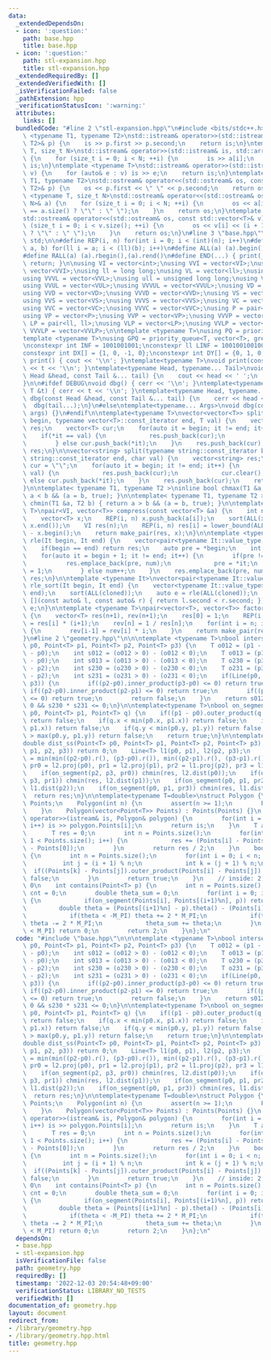 ```yaml
---
data:
  _extendedDependsOn:
  - icon: ':question:'
    path: base.hpp
    title: base.hpp
  - icon: ':question:'
    path: stl-expansion.hpp
    title: stl-expansion.hpp
  _extendedRequiredBy: []
  _extendedVerifiedWith: []
  _isVerificationFailed: false
  _pathExtension: hpp
  _verificationStatusIcon: ':warning:'
  attributes:
    links: []
  bundledCode: "#line 2 \"stl-expansion.hpp\"\n#include <bits/stdc++.h>\n\ntemplate\
    \ <typename T1, typename T2>\nstd::istream& operator>>(std::istream& is, std::pair<T1,\
    \ T2>& p) {\n    is >> p.first >> p.second;\n    return is;\n}\ntemplate <typename\
    \ T, size_t N>\nstd::istream& operator>>(std::istream& is, std::array<T, N>& a)\
    \ {\n    for (size_t i = 0; i < N; ++i) {\n        is >> a[i];\n    }\n    return\
    \ is;\n}\ntemplate <typename T>\nstd::istream& operator>>(std::istream& is, std::vector<T>&\
    \ v) {\n    for (auto& e : v) is >> e;\n    return is;\n}\ntemplate <typename\
    \ T1, typename T2>\nstd::ostream& operator<<(std::ostream& os, const std::pair<T1,\
    \ T2>& p) {\n    os << p.first << \" \" << p.second;\n    return os;\n}\ntemplate\
    \ <typename T, size_t N>\nstd::ostream& operator<<(std::ostream& os, const std::array<T,\
    \ N>& a) {\n    for (size_t i = 0; i < N; ++i) {\n        os << a[i] << (i + 1\
    \ == a.size() ? \"\" : \" \");\n    }\n    return os;\n}\ntemplate <typename T>\n\
    std::ostream& operator<<(std::ostream& os, const std::vector<T>& v) {\n    for\
    \ (size_t i = 0; i < v.size(); ++i) {\n        os << v[i] << (i + 1 == v.size()\
    \ ? \"\" : \" \");\n    }\n    return os;\n}\n#line 3 \"base.hpp\"\nusing namespace\
    \ std;\n\n#define REP(i, n) for(int i = 0; i < (int)(n); i++)\n#define FOR(i,\
    \ a, b) for(ll i = a; i < (ll)(b); i++)\n#define ALL(a) (a).begin(),(a).end()\n\
    #define RALL(a) (a).rbegin(),(a).rend()\n#define END(...) { print(__VA_ARGS__);\
    \ return; }\n\nusing VI = vector<int>;\nusing VVI = vector<VI>;\nusing VVVI =\
    \ vector<VVI>;\nusing ll = long long;\nusing VL = vector<ll>;\nusing VVL = vector<VL>;\n\
    using VVVL = vector<VVL>;\nusing ull = unsigned long long;\nusing VUL = vector<ull>;\n\
    using VVUL = vector<VUL>;\nusing VVVUL = vector<VVUL>;\nusing VD = vector<double>;\n\
    using VVD = vector<VD>;\nusing VVVD = vector<VVD>;\nusing VS = vector<string>;\n\
    using VVS = vector<VS>;\nusing VVVS = vector<VVS>;\nusing VC = vector<char>;\n\
    using VVC = vector<VC>;\nusing VVVC = vector<VVC>;\nusing P = pair<int, int>;\n\
    using VP = vector<P>;\nusing VVP = vector<VP>;\nusing VVVP = vector<VVP>;\nusing\
    \ LP = pair<ll, ll>;\nusing VLP = vector<LP>;\nusing VVLP = vector<VLP>;\nusing\
    \ VVVLP = vector<VVLP>;\n\ntemplate <typename T>\nusing PQ = priority_queue<T>;\n\
    template <typename T>\nusing GPQ = priority_queue<T, vector<T>, greater<T>>;\n\
    \nconstexpr int INF = 1001001001;\nconstexpr ll LINF = 1001001001001001001ll;\n\
    constexpr int DX[] = {1, 0, -1, 0};\nconstexpr int DY[] = {0, 1, 0, -1};\n\nvoid\
    \ print() { cout << '\\n'; }\ntemplate<typename T>\nvoid print(const T &t) { cout\
    \ << t << '\\n'; }\ntemplate<typename Head, typename... Tail>\nvoid print(const\
    \ Head &head, const Tail &... tail) {\n    cout << head << ' ';\n    print(tail...);\n\
    }\n\n#ifdef DEBUG\nvoid dbg() { cerr << '\\n'; }\ntemplate<typename T>\nvoid dbg(const\
    \ T &t) { cerr << t << '\\n'; }\ntemplate<typename Head, typename... Tail>\nvoid\
    \ dbg(const Head &head, const Tail &... tail) {\n    cerr << head << ' ';\n  \
    \  dbg(tail...);\n}\n#else\ntemplate<typename... Args>\nvoid dbg(const Args &...\
    \ args) {}\n#endif\n\ntemplate<typename T>\nvector<vector<T>> split(typename vector<T>::const_iterator\
    \ begin, typename vector<T>::const_iterator end, T val) {\n    vector<vector<T>>\
    \ res;\n    vector<T> cur;\n    for(auto it = begin; it != end; it++) {\n    \
    \    if(*it == val) {\n            res.push_back(cur);\n            cur.clear();\n\
    \        } else cur.push_back(*it);\n    }\n    res.push_back(cur);\n    return\
    \ res;\n}\n\nvector<string> split(typename string::const_iterator begin, typename\
    \ string::const_iterator end, char val) {\n    vector<string> res;\n    string\
    \ cur = \"\";\n    for(auto it = begin; it != end; it++) {\n        if(*it ==\
    \ val) {\n            res.push_back(cur);\n            cur.clear();\n        }\
    \ else cur.push_back(*it);\n    }\n    res.push_back(cur);\n    return res;\n\
    }\n\ntemplate< typename T1, typename T2 >\ninline bool chmax(T1 &a, T2 b) { return\
    \ a < b && (a = b, true); }\n\ntemplate< typename T1, typename T2 >\ninline bool\
    \ chmin(T1 &a, T2 b) { return a > b && (a = b, true); }\n\ntemplate <typename\
    \ T>\npair<VI, vector<T>> compress(const vector<T> &a) {\n    int n = a.size();\n\
    \    vector<T> x;\n    REP(i, n) x.push_back(a[i]);\n    sort(ALL(x)); x.erase(unique(ALL(x)),\
    \ x.end());\n    VI res(n);\n    REP(i, n) res[i] = lower_bound(ALL(x), a[i])\
    \ - x.begin();\n    return make_pair(res, x);\n}\n\ntemplate <typename It>\nauto\
    \ rle(It begin, It end) {\n    vector<pair<typename It::value_type, int>> res;\n\
    \    if(begin == end) return res;\n    auto pre = *begin;\n    int num = 1;\n\
    \    for(auto it = begin + 1; it != end; it++) {\n        if(pre != *it) {\n \
    \           res.emplace_back(pre, num);\n            pre = *it;\n            num\
    \ = 1;\n        } else num++;\n    }\n    res.emplace_back(pre, num);\n    return\
    \ res;\n}\n\ntemplate <typename It>\nvector<pair<typename It::value_type, int>>\
    \ rle_sort(It begin, It end) {\n    vector<typename It::value_type> cloned(begin,\
    \ end);\n    sort(ALL(cloned));\n    auto e = rle(ALL(cloned));\n    sort(ALL(e),\
    \ [](const auto& l, const auto& r) { return l.second < r.second; });\n    return\
    \ e;\n}\n\ntemplate <typename T>\npair<vector<T>, vector<T>> factorial(int n)\
    \ {\n    vector<T> res(n+1), rev(n+1);\n    res[0] = 1;\n    REP(i, n) res[i+1]\
    \ = res[i] * (i+1);\n    rev[n] = 1 / res[n];\n    for(int i = n; i > 0; i--)\
    \ {\n        rev[i-1] = rev[i] * i;\n    }\n    return make_pair(res, rev);\n\
    }\n#line 2 \"geometry.hpp\"\n\n\ntemplate <typename T>\nbool intersection(Point<T>\
    \ p0, Point<T> p1, Point<T> p2, Point<T> p3) {\n    T o012 = (p1 - p0).outer_product(p2\
    \ - p0);\n    int s012 = (o012 > 0) - (o012 < 0);\n    T o013 = (p1 - p0).outer_product(p3\
    \ - p0);\n    int s013 = (o013 > 0) - (o013 < 0);\n    T o230 = (p3 - p2).outer_product(p0\
    \ - p2);\n    int s230 = (o230 > 0) - (o230 < 0);\n    T o231 = (p3 - p2).outer_product(p1\
    \ - p2);\n    int s231 = (o231 > 0) - (o231 < 0);\n    if(Line(p0, p1) == Line(p2,\
    \ p3)) {\n        if((p2-p0).inner_product(p3-p0) <= 0) return true;\n       \
    \ if((p2-p0).inner_product(p2-p1) <= 0) return true;\n        if((p2-p0).inner_product(p3-p1)\
    \ <= 0) return true;\n        return false;\n    }\n    return s012 * s013 <=\
    \ 0 && s230 * s231 <= 0;\n}\n\ntemplate<typename T>\nbool on_segment(Point<T>\
    \ p0, Point<T> p1, Point<T> q) {\n    if((p1 - p0).outer_product(q - p0) != 0)\
    \ return false;\n    if(q.x < min(p0.x, p1.x)) return false;\n    if(q.x > max(p0.x,\
    \ p1.x)) return false;\n    if(q.y < min(p0.y, p1.y)) return false;\n    if(q.y\
    \ > max(p0.y, p1.y)) return false;\n    return true;\n}\n\ntemplate<typename T>\n\
    double dist_ss(Point<T> p0, Point<T> p1, Point<T> p2, Point<T> p3) {\n    if(intersection(p0,\
    \ p1, p2, p3)) return 0;\n    Line<T> l1(p0, p1), l2(p2, p3);\n    double res\
    \ = min(min((p2-p0).r(), (p3-p0).r()), min((p2-p1).r(), (p3-p1).r()));\n    Point<T>\
    \ pr0 = l2.proj(p0), pr1 = l2.proj(p1), pr2 = l1.proj(p2), pr3 = l1.proj(p3);\n\
    \    if(on_segment(p2, p3, pr0)) chmin(res, l2.dist(p0));\n    if(on_segment(p2,\
    \ p3, pr1)) chmin(res, l2.dist(p1));\n    if(on_segment(p0, p1, pr2)) chmin(res,\
    \ l1.dist(p2));\n    if(on_segment(p0, p1, pr3)) chmin(res, l1.dist(p3));\n  \
    \  return res;\n}\n\ntemplate<typename T=double>\nstruct Polygon {\n    vector<Point<T>>\
    \ Points;\n    Polygon(int n) {\n        assert(n >= 1);\n        Points.resize(n);\n\
    \    }\n    Polygon(vector<Point<T>> Points) : Points(Points) {}\n    friend istream&\
    \ operator>>(istream& is, Polygon& polygon) {\n        for(int i = 0; i < polygon.Points.size();\
    \ i++) is >> polygon.Points[i];\n        return is;\n    }\n    T area() {\n \
    \       T res = 0;\n        int n = Points.size();\n        for(int i = 1; i +\
    \ 1 < Points.size(); i++) {\n            res += (Points[i] - Points[0]).outer_product(Points[i+1]\
    \ - Points[0]);\n        }\n        return res / 2;\n    }\n    bool is_convex()\
    \ {\n        int n = Points.size();\n        for(int i = 0; i < n; i++) {\n  \
    \          int j = (i + 1) % n;\n            int k = (j + 1) % n;\n          \
    \  if((Points[k] - Points[j]).outer_product(Points[i] - Points[j]) < 0) return\
    \ false;\n        }\n        return true;\n    }\n    // inside: 2, on: 1, outside:\
    \ 0\n    int contains(Point<T> p) {\n        int n = Points.size();\n        int\
    \ cnt = 0;\n        double theta_sum = 0;\n        for(int i = 0; i < n; i++)\
    \ {\n            if(on_segment(Points[i], Points[(i+1)%n], p)) return 1;\n   \
    \         double theta = (Points[(i+1)%n] - p).theta() - (Points[i] - p).theta();\n\
    \            if(theta < -M_PI) theta += 2 * M_PI;\n            if(theta > M_PI)\
    \ theta -= 2 * M_PI;\n            theta_sum += theta;\n        }\n        if(abs(theta_sum)\
    \ < M_PI) return 0;\n        return 2;\n    }\n};\n"
  code: "#include \"base.hpp\"\n\n\ntemplate <typename T>\nbool intersection(Point<T>\
    \ p0, Point<T> p1, Point<T> p2, Point<T> p3) {\n    T o012 = (p1 - p0).outer_product(p2\
    \ - p0);\n    int s012 = (o012 > 0) - (o012 < 0);\n    T o013 = (p1 - p0).outer_product(p3\
    \ - p0);\n    int s013 = (o013 > 0) - (o013 < 0);\n    T o230 = (p3 - p2).outer_product(p0\
    \ - p2);\n    int s230 = (o230 > 0) - (o230 < 0);\n    T o231 = (p3 - p2).outer_product(p1\
    \ - p2);\n    int s231 = (o231 > 0) - (o231 < 0);\n    if(Line(p0, p1) == Line(p2,\
    \ p3)) {\n        if((p2-p0).inner_product(p3-p0) <= 0) return true;\n       \
    \ if((p2-p0).inner_product(p2-p1) <= 0) return true;\n        if((p2-p0).inner_product(p3-p1)\
    \ <= 0) return true;\n        return false;\n    }\n    return s012 * s013 <=\
    \ 0 && s230 * s231 <= 0;\n}\n\ntemplate<typename T>\nbool on_segment(Point<T>\
    \ p0, Point<T> p1, Point<T> q) {\n    if((p1 - p0).outer_product(q - p0) != 0)\
    \ return false;\n    if(q.x < min(p0.x, p1.x)) return false;\n    if(q.x > max(p0.x,\
    \ p1.x)) return false;\n    if(q.y < min(p0.y, p1.y)) return false;\n    if(q.y\
    \ > max(p0.y, p1.y)) return false;\n    return true;\n}\n\ntemplate<typename T>\n\
    double dist_ss(Point<T> p0, Point<T> p1, Point<T> p2, Point<T> p3) {\n    if(intersection(p0,\
    \ p1, p2, p3)) return 0;\n    Line<T> l1(p0, p1), l2(p2, p3);\n    double res\
    \ = min(min((p2-p0).r(), (p3-p0).r()), min((p2-p1).r(), (p3-p1).r()));\n    Point<T>\
    \ pr0 = l2.proj(p0), pr1 = l2.proj(p1), pr2 = l1.proj(p2), pr3 = l1.proj(p3);\n\
    \    if(on_segment(p2, p3, pr0)) chmin(res, l2.dist(p0));\n    if(on_segment(p2,\
    \ p3, pr1)) chmin(res, l2.dist(p1));\n    if(on_segment(p0, p1, pr2)) chmin(res,\
    \ l1.dist(p2));\n    if(on_segment(p0, p1, pr3)) chmin(res, l1.dist(p3));\n  \
    \  return res;\n}\n\ntemplate<typename T=double>\nstruct Polygon {\n    vector<Point<T>>\
    \ Points;\n    Polygon(int n) {\n        assert(n >= 1);\n        Points.resize(n);\n\
    \    }\n    Polygon(vector<Point<T>> Points) : Points(Points) {}\n    friend istream&\
    \ operator>>(istream& is, Polygon& polygon) {\n        for(int i = 0; i < polygon.Points.size();\
    \ i++) is >> polygon.Points[i];\n        return is;\n    }\n    T area() {\n \
    \       T res = 0;\n        int n = Points.size();\n        for(int i = 1; i +\
    \ 1 < Points.size(); i++) {\n            res += (Points[i] - Points[0]).outer_product(Points[i+1]\
    \ - Points[0]);\n        }\n        return res / 2;\n    }\n    bool is_convex()\
    \ {\n        int n = Points.size();\n        for(int i = 0; i < n; i++) {\n  \
    \          int j = (i + 1) % n;\n            int k = (j + 1) % n;\n          \
    \  if((Points[k] - Points[j]).outer_product(Points[i] - Points[j]) < 0) return\
    \ false;\n        }\n        return true;\n    }\n    // inside: 2, on: 1, outside:\
    \ 0\n    int contains(Point<T> p) {\n        int n = Points.size();\n        int\
    \ cnt = 0;\n        double theta_sum = 0;\n        for(int i = 0; i < n; i++)\
    \ {\n            if(on_segment(Points[i], Points[(i+1)%n], p)) return 1;\n   \
    \         double theta = (Points[(i+1)%n] - p).theta() - (Points[i] - p).theta();\n\
    \            if(theta < -M_PI) theta += 2 * M_PI;\n            if(theta > M_PI)\
    \ theta -= 2 * M_PI;\n            theta_sum += theta;\n        }\n        if(abs(theta_sum)\
    \ < M_PI) return 0;\n        return 2;\n    }\n};\n"
  dependsOn:
  - base.hpp
  - stl-expansion.hpp
  isVerificationFile: false
  path: geometry.hpp
  requiredBy: []
  timestamp: '2022-12-03 20:54:48+09:00'
  verificationStatus: LIBRARY_NO_TESTS
  verifiedWith: []
documentation_of: geometry.hpp
layout: document
redirect_from:
- /library/geometry.hpp
- /library/geometry.hpp.html
title: geometry.hpp
---
```

